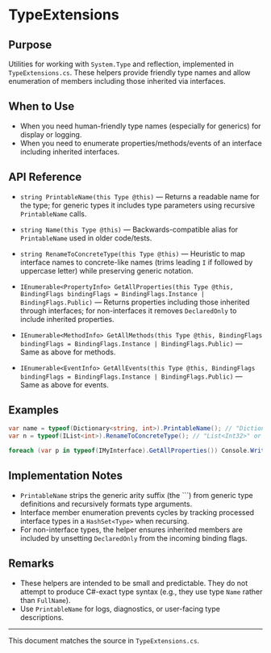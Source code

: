 # TypeExtensions

## Purpose

Utilities for working with `System.Type` and reflection, implemented in `TypeExtensions.cs`. These helpers provide friendly type names and allow enumeration of members including those inherited via interfaces.

## When to Use

- When you need human-friendly type names (especially for generics) for display or logging.
- When you need to enumerate properties/methods/events of an interface including inherited interfaces.

## API Reference

- `string PrintableName(this Type @this)` — Returns a readable name for the type; for generic types it includes type parameters using recursive `PrintableName` calls.

- `string Name(this Type @this)` — Backwards-compatible alias for `PrintableName` used in older code/tests.

- `string RenameToConcreteType(this Type @this)` — Heuristic to map interface names to concrete-like names (trims leading `I` if followed by uppercase letter) while preserving generic notation.

- `IEnumerable<PropertyInfo> GetAllProperties(this Type @this, BindingFlags bindingFlags = BindingFlags.Instance | BindingFlags.Public)` — Returns properties including those inherited through interfaces; for non-interfaces it removes `DeclaredOnly` to include inherited properties.

- `IEnumerable<MethodInfo> GetAllMethods(this Type @this, BindingFlags bindingFlags = BindingFlags.Instance | BindingFlags.Public)` — Same as above for methods.

- `IEnumerable<EventInfo> GetAllEvents(this Type @this, BindingFlags bindingFlags = BindingFlags.Instance | BindingFlags.Public)` — Same as above for events.

## Examples

```csharp
var name = typeof(Dictionary<string, int>).PrintableName(); // "Dictionary<String, Int32>"
var n = typeof(IList<int>).RenameToConcreteType(); // "List<Int32>" or "IList<Int32>" based on heuristic

foreach (var p in typeof(IMyInterface).GetAllProperties()) Console.WriteLine(p.Name);
```

## Implementation Notes

- `PrintableName` strips the generic arity suffix (the `\``) from generic type definitions and recursively formats type arguments.
- Interface member enumeration prevents cycles by tracking processed interface types in a `HashSet<Type>` when recursing.
- For non-interface types, the helper ensures inherited members are included by unsetting `DeclaredOnly` from the incoming binding flags.

## Remarks

- These helpers are intended to be small and predictable. They do not attempt to produce C#-exact type syntax (e.g., they use type `Name` rather than `FullName`).
- Use `PrintableName` for logs, diagnostics, or user-facing type descriptions.

---

This document matches the source in `TypeExtensions.cs`.
